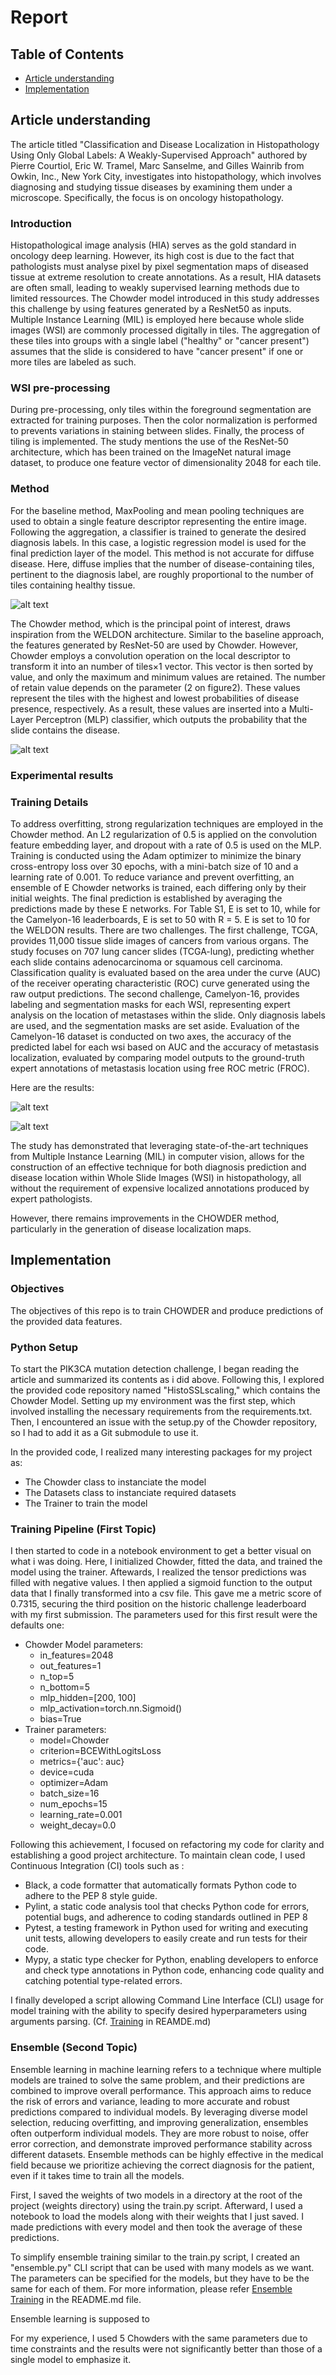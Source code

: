 # Report

## Table of Contents

- [Article understanding](#Article-understanding)
- [Implementation](#Implementation)

## Article understanding

The article titled "Classification and Disease Localization in Histopathology Using Only Global Labels: A Weakly-Supervised Approach" authored by Pierre Courtiol, Eric W. Tramel, Marc Sanselme, and Gilles Wainrib from Owkin, Inc., New York City, investigates into histopathology, which involves diagnosing and studying tissue diseases by examining them under a microscope. Specifically, the focus is on oncology histopathology.

### Introduction

Histopathological image analysis (HIA) serves as the  gold standard in oncology deep learning. However, its high cost is due to the fact that pathologists must analyse pixel by pixel segmentation maps of diseased tissue at extreme resolution to create annotations.
As a result, HIA datasets are often small, leading to weakly supervised learning methods due to limited ressources. 
The Chowder model introduced in this study addresses this challenge by using features generated by a ResNet50 as inputs.
Multiple Instance Learning (MIL) is employed here because whole slide images (WSI) are commonly processed digitally in tiles. The aggregation of these tiles into groups with a single label ("healthy" or "cancer present") assumes that the slide is considered to have "cancer present" if one or more tiles are labeled as such.

### WSI pre-processing

During pre-processing, only tiles within the foreground segmentation are extracted for training purposes. Then the color normalization is performed to prevents variations in staining between slides. Finally, the process of tiling is implemented. The study mentions the use of the ResNet-50 architecture, which has been trained on the ImageNet natural image dataset, to produce one feature vector of dimensionality 2048 for each tile.

### Method

For the baseline method, MaxPooling and mean pooling techniques are used to obtain a single feature descriptor representing the entire image. Following the aggregation, a classifier is trained to generate the desired diagnosis labels. In this case, a logistic regression model is used for the final prediction layer of the model. This method is not accurate for diffuse disease. Here, diffuse implies that the number of disease-containing tiles, pertinent to the diagnosis label, are roughly proportional
to the number of tiles containing healthy tissue.

![alt text](imgs/figure1.png)

The Chowder method, which is the principal point of interest, draws inspiration from the WELDON architecture. Similar to the baseline approach, the features generated by ResNet-50 are used by Chowder. However, Chowder employs a convolution operation on the local descriptor to transform it into an number of tiles×1 vector. This vector is then sorted by value, and only the maximum and minimum values are retained. The number of retain value depends on the parameter (2 on figure2). These values represent the tiles with the highest and lowest probabilities of disease presence, respectively. As a result, these values are inserted into a Multi-Layer Perceptron (MLP) classifier, which outputs the probability that the slide contains the disease.

![alt text](imgs/figure2.png)

### Experimental results

### Training Details

To address overfitting, strong regularization techniques are employed in the Chowder method. An L2 regularization of 0.5 is applied on the convolution feature embedding layer, and dropout with a rate of 0.5 is used on the MLP. Training is conducted using the Adam optimizer to minimize the binary cross-entropy loss over 30 epochs, with a mini-batch size of 10 and a learning rate of 0.001.
To reduce variance and prevent overfitting, an ensemble of E Chowder networks is trained, each differing only by their initial weights. The final prediction is established by averaging the predictions made by these E networks. For Table S1, E is set to 10, while for the Camelyon-16 leaderboards, E is set to 50 with R = 5. E is set to 10 for the WELDON results.
There are two challenges. 
The first challenge, TCGA, provides 11,000 tissue slide images of cancers from various organs. The study focuses on 707 lung cancer slides (TCGA-lung), predicting whether each slide contains adenocarcinoma or squamous cell carcinoma. Classification quality is evaluated based on the area under the curve (AUC) of the receiver operating characteristic (ROC) curve generated using the raw output predictions. 
The second challenge, Camelyon-16, provides labeling and segmentation masks for each WSI, representing expert analysis on the location of metastases within the slide. Only diagnosis labels are used, and the segmentation masks are set aside. Evaluation of the Camelyon-16 dataset is conducted on two axes, the accuracy of the predicted label for each wsi based on AUC and the accuracy of metastasis localization, evaluated by comparing model outputs to the ground-truth expert annotations of metastasis location using free ROC metric (FROC).

Here are the results:

![alt text](imgs/results.png)

![alt text](imgs/figure4.png)

The study has demonstrated that leveraging state-of-the-art techniques from Multiple Instance Learning (MIL) in computer vision, allows for the construction of an effective technique for both diagnosis prediction and disease location within Whole Slide Images (WSI) in histopathology, all without the requirement of expensive localized annotations produced by expert pathologists.

However, there remains improvements in the CHOWDER method, particularly in the generation of disease localization maps.

## Implementation

### Objectives

The objectives of this repo is to train CHOWDER and produce predictions of the provided data features.

### Python Setup

To start the PIK3CA mutation detection challenge, I began reading the article and summarized its contents as i did above. Following this, I explored the provided code repository named "HistoSSLscaling," which contains the Chowder Model. Setting up my environment was the first step, which involved installing the necessary requirements from the requirements.txt. Then, I encountered an issue with the setup.py of the Chowder repository, so I had to add it as a Git submodule to use it.

In the provided code, I realized many interesting packages for my project as:

 - The Chowder class to instanciate the model
 - The Datasets class to instanciate required datasets
 - The Trainer to train the model

### Training Pipeline (First Topic)

I then started to code in a notebook environment to get a better visual on what i was doing. 
Here, I initialized Chowder, fitted the data, and trained the model using the trainer. Aftewards, I realized the tensor predictions was filled with negative values. I  then applied a sigmoid function to the output data that I finally transformed into a csv file. This gave me a metric score of 0.7315, securing the third position on the historic challenge leaderboard with my first submission. The parameters used for this first result were the defaults one:

- Chowder Model parameters:
    - in_features=2048
    - out_features=1
    - n_top=5
    - n_bottom=5
    - mlp_hidden=[200, 100]
    - mlp_activation=torch.nn.Sigmoid()
    - bias=True
- Trainer parameters:
    - model=Chowder
    - criterion=BCEWithLogitsLoss
    - metrics={'auc': auc}
    - device=cuda
    - optimizer=Adam
    - batch_size=16
    - num_epochs=15
    - learning_rate=0.001
    - weight_decay=0.0

Following this achievement, I focused on refactoring my code for clarity and establishing a good project architecture. To maintain clean code, I used Continuous Integration (CI) tools such as :

- Black, a code formatter that automatically formats Python code to adhere to the PEP 8 style guide.
- Pylint, a static code analysis tool that checks Python code for errors, potential bugs, and adherence to coding standards outlined in PEP 8
- Pytest, a testing framework in Python used for writing and executing unit tests, allowing developers to easily create and run tests for their code.
- Mypy, a static type checker for Python, enabling developers to enforce and check type annotations in Python code, enhancing code quality and catching potential type-related errors.

I finally developed a script allowing Command Line Interface (CLI) usage for model training with the ability to specify desired hyperparameters using arguments parsing. (Cf. [Training](../README.md#training) in REAMDE.md)

### Ensemble (Second Topic)

Ensemble learning in machine learning refers to a technique where multiple models are trained to solve the same problem, and their predictions are combined to improve overall performance. This approach aims to reduce the risk of errors and variance, leading to more accurate and robust predictions compared to individual models.
By leveraging diverse model selection, reducing overfitting, and improving generalization, ensembles often outperform individual models. They are more robust to noise, offer error correction, and demonstrate improved performance stability across different datasets. 
Ensemble methods can be highly effective in the medical field because we prioritize achieving the correct diagnosis for the patient, even if it takes time to train all the models.

First, I saved the weights of two models in a directory at the root of the project (weights directory) using the train.py script. Afterward, I used a notebook to load the models along with their weights that I just saved. I made predictions with every model and then took the average of these predictions.

To simplify ensemble training similar to the train.py script, I created an "ensemble.py" CLI script that can be used with many models as we want. The parameters can be specified for the models, but they have to be the same for each of them. 
For more information, please refer [Ensemble Training](../README.md#Ensemble-Training) in the README.md file.

Ensemble learning is supposed to 

For my experience, I used 5 Chowders with the same parameters due to time constraints and the results were not significantly better than those of a single model to emphasize it.
